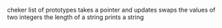 cheker
list of prototypes
takes a pointer and updates
swaps the values of two integers
 the length of a string
prints a string
